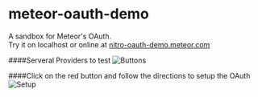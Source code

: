 meteor-oauth-demo
=================

A sandbox for Meteor's OAuth.<br>
Try it on localhost or online at [nitro-oauth-demo.meteor.com](http://nitro-oauth-demo.meteor.com/)

####Serveral Providers to test
![Buttons](http://s3.postimg.org/a2vke8xjn/Capture.png)

####Click on the red button and follow the directions to setup the OAuth
![Setup](http://s3.postimg.org/3qgf4euhf/Capture1.png)

